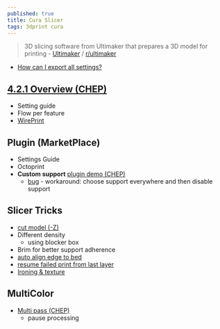 ```yaml
---
published: true
title: Cura Slicer
tags: 3dprint cura
---
```

> 3D slicing software from Ultimaker that prepares a 3D model for printing - [Ultimaker](https://ultimaker.com/software/ultimaker-cura) / [r/ultimaker](https://www.reddit.com/r/ultimaker/)

- [How can I export all settings?](https://www.reddit.com/r/ultimaker/comments/7e4qkd/cura_3d_how_can_i_export_all_settings/)

## [4.2.1 Overview (CHEP)](https://www.youtube.com/watch?v=p1t4oaU2qdk)
- Setting guide
- Flow per feature
- [WirePrint](https://www.youtube.com/watch?v=Ea4V7kb2VsY)

## Plugin (MarketPlace)
- Settings Guide
- Octoprint
- **Custom support** [plugin demo (CHEP)](https://www.youtube.com/watch?v=N6w2KX-BUUk)
	- [bug](https://community.ultimaker.com/topic/32788-cura-461-not-showing-support-structure-in-preview/#elControls_287735_menu) - workaround: choose support everywhere and then disable support

## Slicer Tricks
- [cut model (-Z)](https://www.youtube.com/watch?v=su_m5zV9rvA)
- Different density
	- using blocker box
- Brim for better support adherence
- [auto align edge to bed](https://www.youtube.com/watch?v=ca2jD0zCUN4)
- [resume failed print from last layer](https://community.ultimaker.com/topic/6219-2-ways-to-resume-print-from-last-layer/)
- [Ironing & texture](https://www.youtube.com/watch?v=gh5wC4Ti95s)

## MultiColor
- [Multi pass (CHEP)](https://www.youtube.com/watch?v=1nBnVtOEAiY)
	- pause processing
